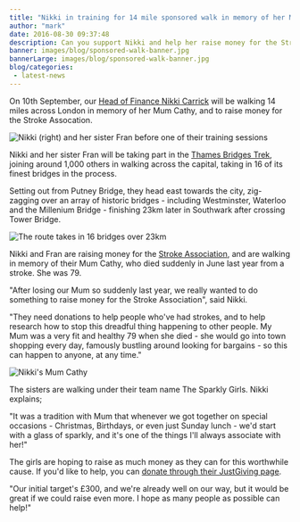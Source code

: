 ```yaml
---
title: "Nikki in training for 14 mile sponsored walk in memory of her Mum"
author: "mark"
date: 2016-08-30 09:37:48
description: Can you support Nikki and help her raise money for the Stroke Association?
banner: images/blog/sponsored-walk-banner.jpg
bannerLarge: images/blog/sponsored-walk-banner.jpg
blog/categories: 
 - latest-news
---
```


On 10th September, our [Head of Finance Nikki Carrick](/is/nikki-carrick/) will be walking 14 miles across London in memory of her Mum Cathy, and to raise money for the Stroke Assocation.

![](images/blog/nikki-fran-sponsored-walk.jpg "Nikki (right) and her sister Fran before one of their training sessions")

Nikki and her sister Fran will be taking part in the [Thames Bridges Trek](http://www.thamespathchallenge.com/thames-bridges-trek), joining around 1,000 others in walking across the capital, taking in 16 of its finest bridges in the process.

Setting out from Putney Bridge, they head east towards the city, zig-zagging over an array of historic bridges - including Westminster, Waterloo and the Millenium Bridge - finishing 23km later in Southwark after crossing Tower Bridge.

![](images/blog/nikki-walk-route.jpg "The route takes in 16 bridges over 23km")

Nikki and Fran are raising money for the [Stroke Association](https://www.stroke.org.uk/), and are walking in memory of their Mum Cathy, who died suddenly in June last year from a stroke. She was 79.

"After losing our Mum so suddenly last year, we really wanted to do something to raise money for the Stroke Association", said Nikki.

"They need donations to help people who've had strokes, and to help research how to stop this dreadful thing happening to other people. My Mum was a very fit and healthy 79 when she died - she would go into town shopping every day, famously bustling around looking for bargains - so this can happen to anyone, at any time."

![](images/blog/cathy-carrick.jpg "Nikki's Mum Cathy")

The sisters are walking under their team name The Sparkly Girls. Nikki explains;

"It was a tradition with Mum that whenever we got together on special occasions - Christmas, Birthdays, or even just Sunday lunch - we'd start with a glass of sparkly, and it's one of the things I'll always associate with her!"

The girls are hoping to raise as much money as they can for this worthwhile cause. If you'd like to help, you can [donate through their JustGiving page](https://www.justgiving.com/fundraising/Fran-Nikki-Carrick).

"Our initial target's £300, and we're already well on our way, but it would be great if we could raise even more. I hope as many people as possible can help!"


